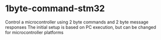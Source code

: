 # 1byte-command-stm32
Control a microcontroller using  2 byte commands  and 2 byte message responses
The initial setup is based on PC execution, but can be changed for microcontroller platforms 
